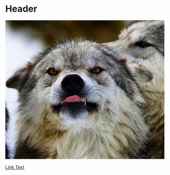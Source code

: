 <!-- TITLE: Home -->
<!-- SUBTITLE: A quick summary of Home -->

# Header

![Aaaa](/uploads/aaaa.jpg "Aaaa")

[Link Text](/PersonalNotes)